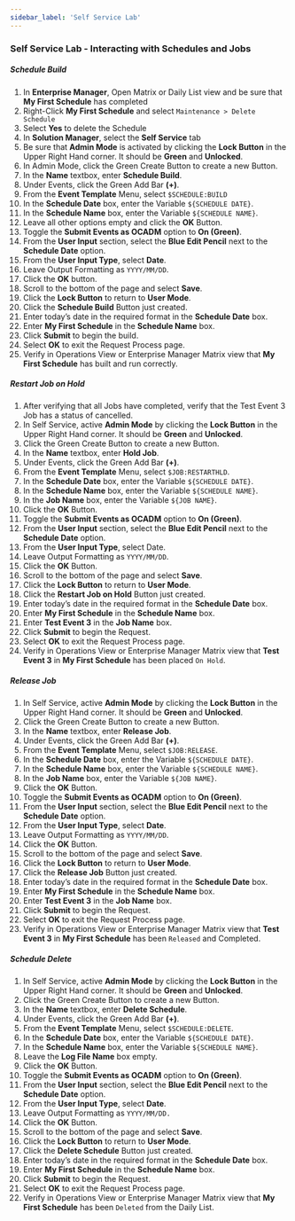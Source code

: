 ```yaml
---
sidebar_label: 'Self Service Lab'
---
```


### Self Service Lab - Interacting with Schedules and Jobs

##### Schedule Build 

1.	In **Enterprise Manager**, Open Matrix or Daily List view and be sure that **My First Schedule** has completed
2.	Right-Click **My First Schedule** and select ```Maintenance > Delete Schedule```
3.	Select **Yes** to delete the Schedule
4.	In **Solution Manager**, select the **Self Service** tab
5.	Be sure that **Admin Mode** is activated by clicking the **Lock Button** in the Upper Right Hand corner. It should be **Green** and **Unlocked**.
6.	In Admin Mode, click the Green Create Button to create a new Button.
7.	In the **Name** textbox, enter **Schedule Build**.
8.	Under Events, click the Green Add Bar **(+)**.
9.	From the **Event Template** Menu, select ```$SCHEDULE:BUILD```
10.	In the **Schedule Date** box, enter the Variable ```${SCHEDULE DATE}```.
11.	In the **Schedule Name** box, enter the Variable ```${SCHEDULE NAME}```.
12.	Leave all other options empty and click the **OK** Button.
13.	Toggle the **Submit Events as OCADM** option to **On (Green)**.
14.	From the **User Input** section, select the **Blue Edit Pencil** next to the **Schedule Date** option.
15.	From the **User Input Type**, select **Date**. 
16.	Leave Output Formatting as ```YYYY/MM/DD```.
17.	Click the **OK** button.
18.	Scroll to the bottom of the page and select **Save**.
19.	Click the **Lock Button** to return to **User Mode**.
20.	Click the **Schedule Build** Button just created.
21.	Enter today’s date in the required format in the **Schedule Date** box.
22.	Enter **My First Schedule** in the **Schedule Name** box.
23.	Click **Submit** to begin the build.
24.	Select **OK** to exit the Request Process page.
25.	Verify in Operations View or Enterprise Manager Matrix view that **My First Schedule** has built and run correctly.

##### Restart Job on Hold

1.	After verifying that all Jobs have completed, verify that the Test Event 3 Job has a status of cancelled.
2.	In Self Service, active **Admin Mode** by clicking the **Lock Button** in the Upper Right Hand corner. It should be **Green** and **Unlocked**.
3.	Click the Green Create Button to create a new Button.
4.	In the **Name** textbox, enter **Hold Job**.
5.	Under Events, click the Green Add Bar **(+)**.
6.	From the **Event Template** Menu, select ```$JOB:RESTARTHLD```.
7.	In the **Schedule Date** box, enter the Variable ```${SCHEDULE DATE}```.
8.	In the **Schedule Name** box, enter the Variable ```${SCHEDULE NAME}```.
9.	In the **Job Name** box, enter the Variable ```${JOB NAME}```.
10.	Click the **OK** Button.
11.	Toggle the **Submit Events as OCADM** option to **On (Green)**.
12.	From the **User Input** section, select the **Blue Edit Pencil** next to the **Schedule Date** option.
13.	From the **User Input Type**, select Date. 
14.	Leave Output Formatting as ```YYYY/MM/DD```.
15.	Click the **OK** Button.
16.	Scroll to the bottom of the page and select **Save**.
17.	Click the **Lock Button** to return to **User Mode**.
18.	Click the **Restart Job on Hold** Button just created. 
19.	Enter today’s date in the required format in the **Schedule Date** box.
20.	Enter **My First Schedule** in the **Schedule Name** box.
21.	Enter **Test Event 3** in the **Job Name** box.
22.	Click **Submit** to begin the Request.
23.	Select **OK** to exit the Request Process page.
24.	Verify in Operations View or Enterprise Manager Matrix view that **Test Event 3** in **My First Schedule** has been placed ```On Hold```.

##### Release Job 

1.	In Self Service, active **Admin Mode** by clicking the **Lock Button** in the Upper Right Hand corner. It should be **Green** and **Unlocked**.
2.	Click the Green Create Button to create a new Button.
3.	In the **Name** textbox, enter **Release Job**.
4.	Under Events, click the Green Add Bar **(+)**.
5.	From the **Event Template** Menu, select ```$JOB:RELEASE```.
6.	In the **Schedule Date** box, enter the Variable ```${SCHEDULE DATE}```.
7.	In the **Schedule Name** box, enter the Variable ```${SCHEDULE NAME}```.
8.	In the **Job Name** box, enter the Variable ```${JOB NAME}```.
9.	Click the **OK** Button.
10.	Toggle the **Submit Events as OCADM** option to **On (Green)**.
11.	From the **User Input** section, select the **Blue Edit Pencil** next to the **Schedule Date** option.
12.	From the **User Input Type**, select **Date**. 
13.	Leave Output Formatting as ```YYYY/MM/DD```.
14.	Click the **OK** Button.
15.	Scroll to the bottom of the page and select **Save**.
16.	Click the **Lock Button** to return to **User Mode**.
17.	Click the **Release Job** Button just created. 
18.	Enter today’s date in the required format in the **Schedule Date** box.
19.	Enter **My First Schedule** in the **Schedule Name** box.
20.	Enter **Test Event 3** in the **Job Name** box.
21.	Click **Submit** to begin the Request.
22.	Select **OK** to exit the Request Process page.
23.	Verify in Operations View or Enterprise Manager Matrix view that **Test Event 3** in **My First Schedule** has been ```Released``` and Completed.

##### Schedule Delete

1.	In Self Service, active **Admin Mode** by clicking the **Lock Button** in the Upper Right Hand corner. It should be **Green** and **Unlocked**.
2.	Click the Green Create Button to create a new Button.
3.	In the **Name** textbox, enter **Delete Schedule**.
4.	Under Events, click the Green Add Bar **(+)**.
5.	From the **Event Template** Menu, select ```$SCHEDULE:DELETE```.
6.	In the **Schedule Date** box, enter the Variable ```${SCHEDULE DATE}```.
7.	In the **Schedule Name** box, enter the Variable ```${SCHEDULE NAME}```.
8.	Leave the **Log File Name** box empty.
9.	Click the **OK** Button.
10.	Toggle the **Submit Events as OCADM** option to **On (Green)**.
11.	From the **User Input** section, select the **Blue Edit Pencil** next to the **Schedule Date** option.
12.	From the **User Input Type**, select **Date**. 
13.	Leave Output Formatting as ```YYYY/MM/DD.```
14.	Click the **OK** Button.
15.	Scroll to the bottom of the page and select **Save**.
16.	Click the **Lock Button** to return to **User Mode**.
17.	Click the **Delete Schedule** Button just created. 
18.	Enter today’s date in the required format in the **Schedule Date** box.
19.	Enter **My First Schedule** in the **Schedule Name** box.
20.	Click **Submit** to begin the Request.
21.	Select **OK** to exit the Request Process page.
22.	Verify in Operations View or Enterprise Manager Matrix view that **My First Schedule** has been ```Deleted``` from the Daily List.